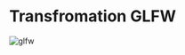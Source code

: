# Transfromation GLFW
![glfw](https://user-images.githubusercontent.com/44041416/47846107-89858d80-ddcf-11e8-9918-ed2000638aba.gif)
